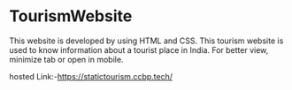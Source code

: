 # TourismWebsite
This website is developed by using HTML and CSS. This tourism website is used to know information about a tourist place in India. For better view, minimize tab or open in mobile.

hosted Link:-https://statictourism.ccbp.tech/
